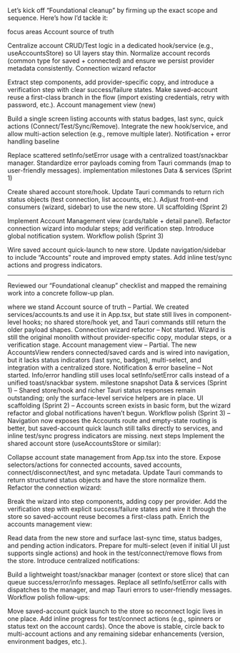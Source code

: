 Let’s kick off “Foundational cleanup” by firming up the exact scope and sequence. Here’s how I’d tackle it:

focus areas
Account source of truth

Centralize account CRUD/Test logic in a dedicated hook/service (e.g., useAccountsStore) so UI layers stay thin.
Normalize account records (common type for saved + connected) and ensure we persist provider metadata consistently.
Connection wizard refactor

Extract step components, add provider-specific copy, and introduce a verification step with clear success/failure states.
Make saved-account reuse a first-class branch in the flow (import existing credentials, retry with password, etc.).
Account management view (new)

Build a single screen listing accounts with status badges, last sync, quick actions (Connect/Test/Sync/Remove).
Integrate the new hook/service, and allow multi-action selection (e.g., remove multiple later).
Notification + error handling baseline

Replace scattered setInfo/setError usage with a centralized toast/snackbar manager.
Standardize error payloads coming from Tauri commands (map to user-friendly messages).
implementation milestones
Data & services (Sprint 1)

Create shared account store/hook.
Update Tauri commands to return rich status objects (test connection, list accounts, etc.).
Adjust front-end consumers (wizard, sidebar) to use the new store.
UI scaffolding (Sprint 2)

Implement Account Management view (cards/table + detail panel).
Refactor connection wizard into modular steps; add verification step.
Introduce global notification system.
Workflow polish (Sprint 3)

Wire saved account quick-launch to new store.
Update navigation/sidebar to include “Accounts” route and improved empty states.
Add inline test/sync actions and progress indicators.


---


Reviewed our “Foundational cleanup” checklist and mapped the remaining work into a concrete follow-up plan.

where we stand
Account source of truth – Partial. We created services/accounts.ts and use it in App.tsx, but state still lives in component-level hooks; no shared store/hook yet, and Tauri commands still return the older payload shapes.
Connection wizard refactor – Not started. Wizard is still the original monolith without provider-specific copy, modular steps, or a verification stage.
Account management view – Partial. The new AccountsView renders connected/saved cards and is wired into navigation, but it lacks status indicators (last sync, badges), multi-select, and integration with a centralized store.
Notification & error baseline – Not started. Info/error handling still uses local setInfo/setError calls instead of a unified toast/snackbar system.
milestone snapshot
Data & services (Sprint 1) – Shared store/hook and richer Tauri status responses remain outstanding; only the surface-level service helpers are in place.
UI scaffolding (Sprint 2) – Accounts screen exists in basic form, but the wizard refactor and global notifications haven’t begun.
Workflow polish (Sprint 3) – Navigation now exposes the Accounts route and empty-state routing is better, but saved-account quick launch still talks directly to services, and inline test/sync progress indicators are missing.
next steps
Implement the shared account store (useAccountsStore or similar):

Collapse account state management from App.tsx into the store.
Expose selectors/actions for connected accounts, saved accounts, connect/disconnect/test, and sync metadata.
Update Tauri commands to return structured status objects and have the store normalize them.
Refactor the connection wizard:

Break the wizard into step components, adding copy per provider.
Add the verification step with explicit success/failure states and wire it through the store so saved-account reuse becomes a first-class path.
Enrich the accounts management view:

Read data from the new store and surface last-sync time, status badges, and pending action indicators.
Prepare for multi-select (even if initial UI just supports single actions) and hook in the test/connect/remove flows from the store.
Introduce centralized notifications:

Build a lightweight toast/snackbar manager (context or store slice) that can queue success/error/info messages.
Replace all setInfo/setError calls with dispatches to the manager, and map Tauri errors to user-friendly messages.
Workflow polish follow-ups:

Move saved-account quick launch to the store so reconnect logic lives in one place.
Add inline progress for test/connect actions (e.g., spinners or status text on the account cards).
Once the above is stable, circle back to multi-account actions and any remaining sidebar enhancements (version, environment badges, etc.).